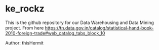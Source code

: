 # ke_rockz

This is the github repository for our Data Warehousing and Data Mining project. From here https://tn.data.gov.in/catalog/statistical-hand-book-2010-foreign-trade#web_catalog_tabs_block_10

Author: thisHermit
